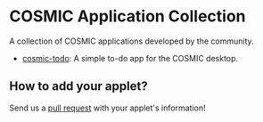 # COSMIC Application Collection
A collection of COSMIC applications developed by the community.

- [cosmic-todo](https://github.com/edfloreshz/cosmic-todo): A simple to-do app for the COSMIC desktop.

## How to add your applet?
Send us a [pull request](https://github.com/edfloreshz/cosmic-application-collection/pulls) with your applet's information!
